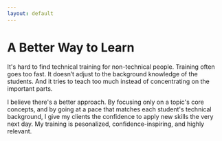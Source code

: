 ```yaml
---
layout: default
---
```


# A Better Way to Learn

It's hard to find technical training for non-technical people. Training often goes too fast. It doesn’t adjust to the background knowledge of the students. And it tries to teach too much instead of concentrating on the important parts.

I believe there's a better approach. By focusing only on a topic's core concepts, and by going at a pace that matches each student's technical background, I give my clients the confidence to apply new skills the very next day. My training is pesonalized, confidence-inspiring, and highly relevant.
